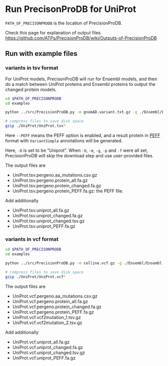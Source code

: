# Run PrecisonProDB for UniProt
`PATH_OF_PRECISONPRODB` is the location of PrecisionProDB.

Check this page for explanation of output files  
https://github.com/ATPs/PrecisionProDB/wiki/Outputs-of-PrecisionProDB

## Run with example files

### variants in tsv format
For UniProt models, PrecisonProDB will run for Ensembl models, and then do a match between UniProt proteins and Ensembl proteins to output the changed protein models.

```bash
cd $PATH_OF_PRECISONPRODB
cd examples

python ../src/PrecisionProDB.py -m gnomAD.variant.txt.gz -g ./Ensembl/Ensembl.genome.fa.gz -p ./Ensembl/Ensembl.protein.fa.gz -f ./Ensembl/Ensembl.gtf.gz -o ./UniProt/UniProt.tsv -a Ensembl_GTF --PEFF -U ./UniProt/UniProt.protein.fa.gz -D Uniprot

# compress files to save disk space
gzip ./UniProt/UniProt.tsv*
```

Here `--PEFF` means the PEFF option is enabled, and a result protein in [PEFF](http://www.psidev.info/peff) format with `VariantSimple` annotations will be generated.

Here, `-D` is set to be "Uniprot". When `-U`, `-m`, `-g`, `-p` and `-f` were all set, PrecisionProDB will skip the download step and use user-provided files. 

The output files are
* UniProt.tsv.pergeno.aa_mutations.csv.gz
* UniProt.tsv.pergeno.protein_all.fa.gz
* UniProt.tsv.pergeno.protein_changed.fa.gz
* UniProt.tsv.pergeno.protein_PEFF.fa.gz: the PEFF file.

Add additionally
* UniProt.tsv.uniprot_all.fa.gz
* UniProt.tsv.uniprot_changed.fa.gz
* UniProt.tsv.uniprot_changed.tsv.gz
* UniProt.tsv.uniprot_PEFF.fa.gz



### variants in vcf format
```bash
cd $PATH_OF_PRECISONPRODB
cd examples

python ../src/PrecisionProDB.py -m celline.vcf.gz -g ./Ensembl/Ensembl.genome.fa.gz -p ./Ensembl/Ensembl.protein.fa.gz -f ./Ensembl/Ensembl.gtf.gz -o ./UniProt/UniProt.vcf -a Ensembl_GTF --PEFF -U ./UniProt/UniProt.protein.fa.gz -D Uniprot

# compress files to save disk space
gzip ./UniProt/UniProt.vcf*
```

The output files are
* UniProt.vcf.pergeno.aa_mutations.csv.gz
* UniProt.vcf.pergeno.protein_all.fa.gz
* UniProt.vcf.pergeno.protein_changed.fa.gz
* UniProt.vcf.pergeno.protein_PEFF.fa.gz
* UniProt.vcf.vcf2mutation_1.tsv.gz
* UniProt.vcf.vcf2mutation_2.tsv.gz

Add additionally
* UniProt.vcf.uniprot_all.fa.gz
* UniProt.vcf.uniprot_changed.fa.gz
* UniProt.vcf.uniprot_changed.tsv.gz
* UniProt.vcf.uniprot_PEFF.fa.gz
